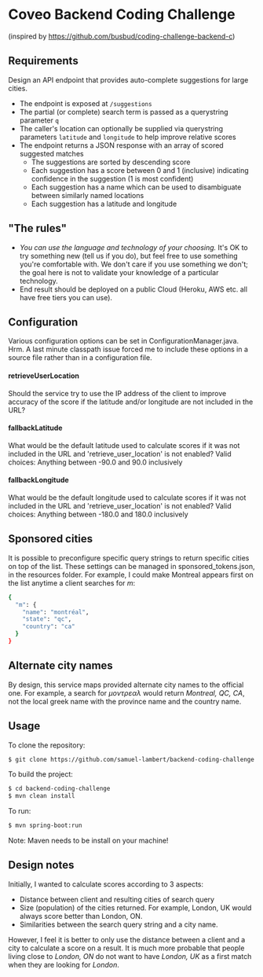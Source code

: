 # Coveo Backend Coding Challenge
(inspired by https://github.com/busbud/coding-challenge-backend-c)

## Requirements

Design an API endpoint that provides auto-complete suggestions for large cities.

- The endpoint is exposed at `/suggestions`
- The partial (or complete) search term is passed as a querystring parameter `q`
- The caller's location can optionally be supplied via querystring parameters `latitude` and `longitude` to help improve relative scores
- The endpoint returns a JSON response with an array of scored suggested matches
    - The suggestions are sorted by descending score
    - Each suggestion has a score between 0 and 1 (inclusive) indicating confidence in the suggestion (1 is most confident)
    - Each suggestion has a name which can be used to disambiguate between similarly named locations
    - Each suggestion has a latitude and longitude

## "The rules"

- *You can use the language and technology of your choosing.* It's OK to try something new (tell us if you do), but feel free to use something you're comfortable with. We don't care if you use something we don't; the goal here is not to validate your knowledge of a particular technology.
- End result should be deployed on a public Cloud (Heroku, AWS etc. all have free tiers you can use).

## Configuration

Various configuration options can be set in ConfigurationManager.java. Hrm. A last minute classpath issue forced me to
include these options in a source file rather than in a configuration file.

#### retrieveUserLocation
Should the service try to use the IP address of the client to improve accuracy of the score if the latitude and/or longitude
are not included in the URL?

#### fallbackLatitude
What would be the default latitude used to calculate scores if it was not included in the URL and 'retrieve_user_location' is
not enabled?
Valid choices: Anything between -90.0 and 90.0 inclusively

#### fallbackLongitude
What would be the default longitude used to calculate scores if it was not included in the URL and 'retrieve_user_location' is
not enabled?
Valid choices: Anything between -180.0 and 180.0 inclusively

## Sponsored cities

It is possible to preconfigure specific query strings to return specific cities on top of the list. These settings can be
managed in sponsored_tokens.json, in the resources folder. For example, I could make Montreal appears first on the list
anytime a client searches for _m_:

```sh
{
  "m": {
    "name": "montréal",
    "state": "qc",
    "country": "ca"
  }
}

```

## Alternate city names

By design, this service maps provided alternate city names to the official one. For example, a search for _μοντρεαλ_
would return _Montreal, QC, CA_, not the local greek name with the province name and the country name.

## Usage

To clone the repository:

```sh
$ git clone https://github.com/samuel-lambert/backend-coding-challenge.git
```

To build the project:
```sh
$ cd backend-coding-challenge
$ mvn clean install
```

To run:
```sh
$ mvn spring-boot:run
```

Note: Maven needs to be install on your machine!

## Design notes

Initially, I wanted to calculate scores according to 3 aspects:
* Distance between client and resulting cities of search query
* Size (population) of the cities returned. For example, London, UK would always score better than London, ON.
* Similarities between the search query string and a city name.

However, I feel it is better to only use the distance between a client and a city to calculate a score on a result.
It is much more probable that people living close to _London, ON_ do not want to have _London, UK_ as a first
match when they are looking for _London_.
